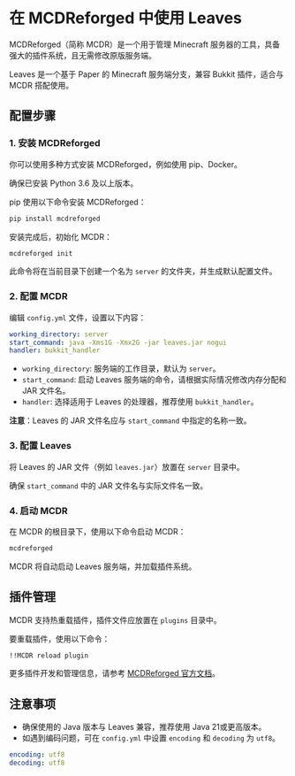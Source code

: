 # 在 MCDReforged 中使用 Leaves

MCDReforged（简称 MCDR）是一个用于管理 Minecraft 服务器的工具，具备强大的插件系统，且无需修改原版服务端。

Leaves 是一个基于 Paper 的 Minecraft 服务端分支，兼容 Bukkit 插件，适合与 MCDR 搭配使用。

## 配置步骤

### 1. 安装 MCDReforged

你可以使用多种方式安装 MCDReforged，例如使用 pip、Docker。

确保已安装 Python 3.6 及以上版本。

pip 使用以下命令安装 MCDReforged：


```bash
pip install mcdreforged
```

安装完成后，初始化 MCDR：


```bash
mcdreforged init
```

此命令将在当前目录下创建一个名为 `server` 的文件夹，并生成默认配置文件。

### 2. 配置 MCDR

编辑 `config.yml` 文件，设置以下内容：


```yaml
working_directory: server
start_command: java -Xms1G -Xmx2G -jar leaves.jar nogui
handler: bukkit_handler
```


- `working_directory`: 服务端的工作目录，默认为 `server`。
- `start_command`: 启动 Leaves 服务端的命令，请根据实际情况修改内存分配和 JAR 文件名。
- `handler`: 选择适用于 Leaves 的处理器，推荐使用 `bukkit_handler`。

**注意**：Leaves 的 JAR 文件名应与 `start_command` 中指定的名称一致。

### 3. 配置 Leaves

将 Leaves 的 JAR 文件（例如 `leaves.jar`）放置在 `server` 目录中。

确保 `start_command` 中的 JAR 文件名与实际文件名一致。

### 4. 启动 MCDR

在 MCDR 的根目录下，使用以下命令启动 MCDR：


```bash
mcdreforged
```


MCDR 将自动启动 Leaves 服务端，并加载插件系统。

## 插件管理

MCDR 支持热重载插件，插件文件应放置在 `plugins` 目录中。

要重载插件，使用以下命令：


```bash
!!MCDR reload plugin
```


更多插件开发和管理信息，请参考 [MCDReforged 官方文档](https://docs.mcdreforged.com/zh-cn/latest/)。

## 注意事项

- 确保使用的 Java 版本与 Leaves 兼容，推荐使用 Java 21或更高版本。
- 如遇到编码问题，可在 `config.yml` 中设置 `encoding` 和 `decoding` 为 `utf8`。


```yaml
encoding: utf8
decoding: utf8
```

